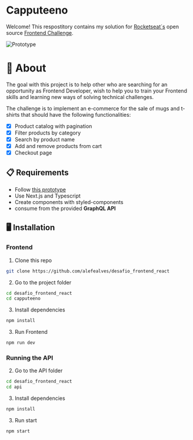 # Capputeeno

Welcome! This respostitory contains my solution for [Rocketseat´s](https://github.com/Rocketseat/frontend-challenge) open source [Frontend Challenge](https://github.com/alefealves/desafio_frontend_react).

![Prototype](./.github/prototype.png)

# 🧠 About

The goal with this project is to help other who are searching for an opportunity as Frontend Developer, wish to help you to train your Frontend skills and learning new ways of solving technical challenges.

The challenge is to implement an e-commerce for the sale of mugs and t-shirts that should have the following functionalities:

- [x] Product catalog with pagination
- [x] Filter products by category
- [x] Search by product name
- [x] Add and remove products from cart
- [x] Checkout page

## 📋 Requirements

- Follow [this prototype](https://www.figma.com/file/rET9F2CeUEJdiVN7JRu993/E-commerce---capputeeno?node-id=680%3A6449)
- Use Next.js and Typescript
- Create components with styled-components
- consume from the provided **GraphQL API**

## 🖥️ Installation

### Frontend

1. Clone this repo
```bash
git clone https://github.com/alefealves/desafio_frontend_react
```

2. Go to the project folder
```bash
cd desafio_frontend_react
cd capputeeno
```

3. Install dependencies
```bash
npm install
```

3. Run Frontend
```bash
npm run dev
```

### Running the API


2. Go to the API folder

```bash
cd desafio_frontend_react
cd api
```

3. Install dependencies
```bash
npm install
```

3. Run start
```bash
npm start
```



